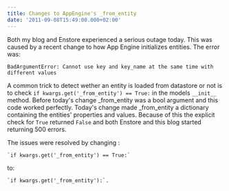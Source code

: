 ```yaml
---
title: Changes to AppEngine's _from_entity
date: '2011-09-08T15:49:00.000+02:00'
---
```


Both my blog and Enstore experienced a serious outage today. This was caused by a recent change to how App Engine initializes entities. The error was:

    BadArgumentError: Cannot use key and key_name at the same time with different values

A common trick to detect wether an entity is loaded from datastore or not is to check `if kwargs.get('_from_entity') == True:` in the models `__init__` method. Before today's change \_from\_entity was a bool argument and this code worked perfectly. Today's change made \_from\_entity a dictionary containing the entities' properties and values. Because of this the explicit check for `True` returned `False` and both Enstore and this blog started returning 500 errors.

The issues were resolved by changing :

    `if kwargs.get('_from_entity') == True:` 

to: 

    `if kwargs.get('_from_entity'):`.
